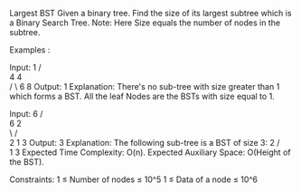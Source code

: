 Largest BST
Given a binary tree. Find the size of its largest subtree which is a Binary Search Tree.
Note: Here Size equals the number of nodes in the subtree.

Examples :

Input:   1
        /  \
        4   4              
       / \ 
      6   8
Output: 1 
Explanation: There's no sub-tree with size greater than 1 which forms a BST. All the leaf Nodes are the BSTs with size equal to 1.

Input:    6
        /   \
      6      2              
       \    / \
        2  1   3
Output: 3
Explanation: The following sub-tree is a BST of size 3:  2
                                                       /   \
                                                      1     3
Expected Time Complexity: O(n).
Expected Auxiliary Space: O(Height of the BST).

Constraints:
1 ≤ Number of nodes ≤ 10^5
1 ≤ Data of a node ≤ 10^6